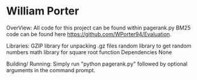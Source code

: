 # William Porter

OverView:
	All code for this project can be found within pagerank.py
	BM25 code can be found here https://github.com/WPorter94/Evaluation.

Libraries:
	GZIP library for unpacking .gz files
	random library to get random numbers
	math library for square root function
	Dependencies
	None

Building/ Running:
	Simply run "python pagerank.py" followed by optional arguments in the command prompt.
